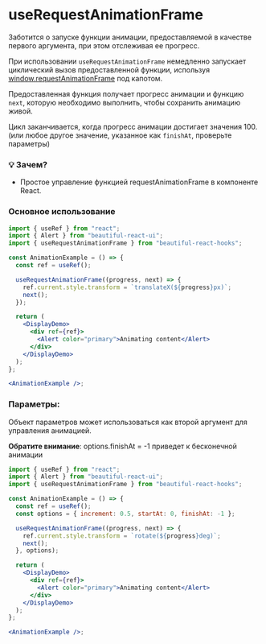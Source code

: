 # useRequestAnimationFrame

Заботится о запуске функции анимации, предоставляемой в качестве первого аргумента, при этом отслеживая ее прогресс.

При использовании `useRequestAnimationFrame` немедленно запускает циклический вызов предоставленной функции, используя
[window.requestAnimationFrame](https://developer.mozilla.org/en-US/docs/Web/API/window/requestAnimationFrame) под капотом.

Предоставленная функция получает прогресс анимации и функцию `next`, которую необходимо выполнить, чтобы сохранить анимацию живой.

Цикл заканчивается, когда прогресс анимации достигает значения 100. (или любое другое значение, указанное как `finishAt`, проверьте параметры)

### 💡 Зачем?

- Простое управление функцией requestAnimationFrame в компоненте React.

### Основное использование

```jsx harmony
import { useRef } from "react";
import { Alert } from "beautiful-react-ui";
import { useRequestAnimationFrame } from "beautiful-react-hooks";

const AnimationExample = () => {
  const ref = useRef();

  useRequestAnimationFrame((progress, next) => {
    ref.current.style.transform = `translateX(${progress}px)`;
    next();
  });

  return (
    <DisplayDemo>
      <div ref={ref}>
        <Alert color="primary">Animating content</Alert>
      </div>
    </DisplayDemo>
  );
};

<AnimationExample />;
```

### Параметры:

Объект параметров может использоваться как второй аргумент для управления анимацией.

**Обратите внимание**: options.finishAt = -1 приведет к бесконечной анимации

```jsx harmony
import { useRef } from "react";
import { Alert } from "beautiful-react-ui";
import { useRequestAnimationFrame } from "beautiful-react-hooks";

const AnimationExample = () => {
  const ref = useRef();
  const options = { increment: 0.5, startAt: 0, finishAt: -1 };

  useRequestAnimationFrame((progress, next) => {
    ref.current.style.transform = `rotate(${progress}deg)`;
    next();
  }, options);

  return (
    <DisplayDemo>
      <div ref={ref}>
        <Alert color="primary">Animating content</Alert>
      </div>
    </DisplayDemo>
  );
};

<AnimationExample />;
```
